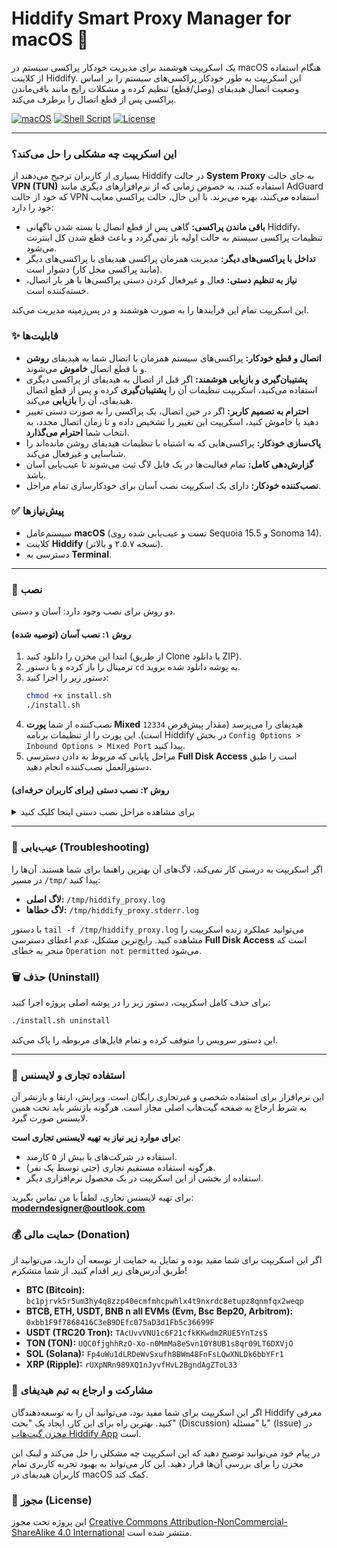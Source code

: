 # Hiddify Smart Proxy Manager for macOS 

یک اسکریپت هوشمند برای مدیریت خودکار پراکسی سیستم در macOS هنگام استفاده از کلاینت Hiddify. این اسکریپت به طور خودکار پراکسی‌های سیستم را بر اساس وضعیت اتصال هیدیفای (وصل/قطع) تنظیم کرده و مشکلات رایج مانند باقی‌ماندن پراکسی پس از قطع اتصال را برطرف می‌کند.

[![macOS](https://img.shields.io/badge/macOS-Sequoia%2015.5%2B-blue.svg)](https://www.apple.com/macos/sequoia-preview/)
[![Shell Script](https://img.shields.io/badge/Shell-Bash-lightgrey.svg)](https://www.gnu.org/software/bash/)
[![License](https://img.shields.io/badge/License-CC%20BY--NC--SA%204.0-lightgrey.svg)](https://creativecommons.org/licenses/by-nc-sa/4.0/)

---

### این اسکریپت چه مشکلی را حل می‌کند؟

بسیاری از کاربران ترجیح می‌دهند از Hiddify در حالت **System Proxy** به جای حالت **VPN (TUN)** استفاده کنند، به خصوص زمانی که از نرم‌افزارهای دیگری مانند AdGuard که خود از حالت VPN استفاده می‌کنند، بهره می‌برند. با این حال، حالت پراکسی معایب خود را دارد:
- **باقی ماندن پراکسی:** گاهی پس از قطع اتصال یا بسته شدن ناگهانی Hiddify، تنظیمات پراکسی سیستم به حالت اولیه باز نمی‌گردد و باعث قطع شدن کل اینترنت می‌شود.
- **تداخل با پراکسی‌های دیگر:** مدیریت همزمان پراکسی هیدیفای با پراکسی‌های دیگر (مانند پراکسی محل کار) دشوار است.
- **نیاز به تنظیم دستی:** فعال و غیرفعال کردن دستی پراکسی‌ها با هر بار اتصال، خسته‌کننده است.

این اسکریپت تمام این فرآیندها را به صورت هوشمند و در پس‌زمینه مدیریت می‌کند.

### ✨ قابلیت‌ها

- **اتصال و قطع خودکار:** پراکسی‌های سیستم همزمان با اتصال شما به هیدیفای **روشن** و با قطع اتصال **خاموش** می‌شوند.
- **پشتیبان‌گیری و بازیابی هوشمند:** اگر قبل از اتصال به هیدیفای از پراکسی دیگری استفاده می‌کنید، اسکریپت تنظیمات آن را **پشتیبان‌گیری** کرده و پس از قطع اتصال هیدیفای، آن را **بازیابی** می‌کند.
- **احترام به تصمیم کاربر:** اگر در حین اتصال، یک پراکسی را به صورت دستی تغییر دهید یا خاموش کنید، اسکریپت این تغییر را تشخیص داده و تا زمان اتصال مجدد، به انتخاب شما **احترام می‌گذارد**.
- **پاک‌سازی خودکار:** پراکسی‌هایی که به اشتباه با تنظیمات هیدیفای روشن مانده‌اند را شناسایی و غیرفعال می‌کند.
- **گزارش‌دهی کامل:** تمام فعالیت‌ها در یک فایل لاگ ثبت می‌شوند تا عیب‌یابی آسان باشد.
- **نصب‌کننده خودکار:** دارای یک اسکریپت نصب آسان برای خودکارسازی تمام مراحل.

### ✅ پیش‌نیازها

- سیستم‌عامل **macOS** (تست و عیب‌یابی شده روی Sequoia 15.5 و Sonoma 14).
- کلاینت **Hiddify** (نسخه ۲.۵.۷ و بالاتر).
- دسترسی به **Terminal**.

---

### 🚀 نصب

دو روش برای نصب وجود دارد: آسان و دستی.

#### روش ۱: نصب آسان (توصیه شده)

1.  ابتدا این مخزن را دانلود کنید (از طریق Clone یا دانلود ZIP).
2.  ترمینال را باز کرده و با دستور `cd` به پوشه دانلود شده بروید.
3.  دستور زیر را اجرا کنید:
    ```bash
    chmod +x install.sh
    ./install.sh
    ```
4.  نصب‌کننده از شما **پورت Mixed** هیدیفای را می‌پرسد (مقدار پیش‌فرض `12334` است). این پورت را از تنظیمات برنامه Hiddify در بخش `Config Options > Inbound Options > Mixed Port` پیدا کنید.
5.  مراحل پایانی که مربوط به دادن دسترسی **Full Disk Access** است را طبق دستورالعمل نصب‌کننده انجام دهید.

#### روش ۲: نصب دستی (برای کاربران حرفه‌ای)

<details>
<summary>برای مشاهده مراحل نصب دستی اینجا کلیک کنید</summary>

1.  **کپی فایل‌ها:**
    - فایل `manager.sh` را در یک مسیر دلخواه و دائمی کپی کنید (مثلاً `~/scripts/hiddify-manager/`).
    - فایل `template.plist` را نیز در همان مسیر کپی کنید.

2.  **پیکربندی اسکریپت:**
    - فایل `manager.sh` را باز کرده و در بخش `CONFIGURATION`، مقدار `HIDDIFY_PORT` را با پورت Mixed خودتان جایگزین کنید.

3.  **پیکربندی فایل سرویس:**
    - فایل `template.plist` را باز کنید.
    - عبارت `PLACEHOLDER_SCRIPT_PATH` را با مسیر کامل و دقیق فایل `manager.sh` جایگزین کنید (مثلاً `/Users/your_username/scripts/hiddify-manager/manager.sh`).
    - نام فایل را به `com.user.hiddifyproxymanager.plist` تغییر دهید.

4.  **کپی و فعال‌سازی سرویس:**
    - فایل `com.user.hiddifyproxymanager.plist` را به مسیر `~/Library/LaunchAgents/` منتقل کنید.
    - سرویس را با دستور زیر در ترمینال فعال کنید:
      ```bash
      launchctl load ~/Library/LaunchAgents/com.user.hiddifyproxymanager.plist
      ```

5.  **دادن دسترسی Full Disk Access:**
    - به `System Settings > Privacy & Security > Full Disk Access` بروید.
    - با زدن دکمه `+`، فایل `/bin/bash` را به لیست اضافه کرده و آن را فعال کنید.

</details>

---

### 🔧 عیب‌یابی (Troubleshooting)

اگر اسکریپت به درستی کار نمی‌کند، لاگ‌های آن بهترین راهنما برای شما هستند. آن‌ها را در مسیر `/tmp/` پیدا کنید:
- **لاگ اصلی:** `/tmp/hiddify_proxy.log`
- **لاگ خطاها:** `/tmp/hiddify_proxy.stderr.log`

با دستور `tail -f /tmp/hiddify_proxy.log` می‌توانید عملکرد زنده اسکریپت را مشاهده کنید. رایج‌ترین مشکل، عدم اعطای دسترسی **Full Disk Access** است که منجر به خطای `Operation not permitted` می‌شود.

### 🗑️ حذف (Uninstall)

برای حذف کامل اسکریپت، دستور زیر را در پوشه اصلی پروژه اجرا کنید:
```bash
./install.sh uninstall
```
این دستور سرویس را متوقف کرده و تمام فایل‌های مربوطه را پاک می‌کند.

---

### 💼 استفاده تجاری و لایسنس

این نرم‌افزار برای استفاده شخصی و غیرتجاری رایگان است. ویرایش، ارتقا و بازنشر آن به شرط ارجاع به صفحه گیت‌هاب اصلی مجاز است. هرگونه بازنشر باید تحت همین لایسنس صورت گیرد.

**برای موارد زیر نیاز به تهیه لایسنس تجاری است:**
- استفاده در شرکت‌های با بیش از ۵ کارمند.
- هرگونه استفاده مستقیم تجاری (حتی توسط یک نفر).
- استفاده از بخشی از این اسکریپت در یک محصول نرم‌افزاری دیگر.

برای تهیه لایسنس تجاری، لطفاً با من تماس بگیرید: **moderndesigner@outlook.com**

### 💰 حمایت مالی (Donation)

اگر این اسکریپت برای شما مفید بوده و تمایل به حمایت از توسعه آن دارید، می‌توانید از طریق آدرس‌های زیر اقدام کنید. از شما متشکرم!

- **BTC (Bitcoin):** `bc1pjrvk5r5um3hy4q8zzp40ecmfmhcpwhlx4t9nxrdc8etupz8qnmfqx2weqp`
- **BTCB, ETH, USDT, BNB n all EVMs (Evm, Bsc Bep20, Arbitrom):** `0xbb1F9f7868416C3eB9DEfc075aD3d1Fb5c36699F`
- **USDT (TRC20 Tron):** `TAcUvvVNU1c6F21cfkKKwdm2RUE5YnTzsS`
- **TON (TON):** `UQC0fjghhRzO-Xo-n0MmMa8eSvn10Y8UB1s8qr09LT6DXVjO`
- **SOL (Solana):** `Fp4uWu1dLRDeWvSxufh8BWm48FnFsLQwXNLDk6bbYFr1`
- **XRP (Ripple):** `rUXpNRn989XQ1nJyvfHvL2BgndAgZToL33`

### 🤝 مشارکت و ارجاع به تیم هیدیفای

اگر این اسکریپت برای شما مفید بود، می‌توانید آن را به توسعه‌دهندگان Hiddify معرفی کنید. بهترین راه برای این کار، ایجاد یک "بحث" (Discussion) یا "مسئله" (Issue) در [مخزن گیت‌هاب Hiddify App](https://github.com/hiddify/hiddify-app) است.

در پیام خود می‌توانید توضیح دهید که این اسکریپت چه مشکلی را حل می‌کند و لینک این مخزن را برای بررسی آن‌ها قرار دهید. این کار می‌تواند به بهبود تجربه کاربری تمام کاربران هیدیفای در macOS کمک کند.

### 📜 مجوز (License)

این پروژه تحت مجوز [Creative Commons Attribution-NonCommercial-ShareAlike 4.0 International](https://creativecommons.org/licenses/by-nc-sa/4.0/) منتشر شده است.
